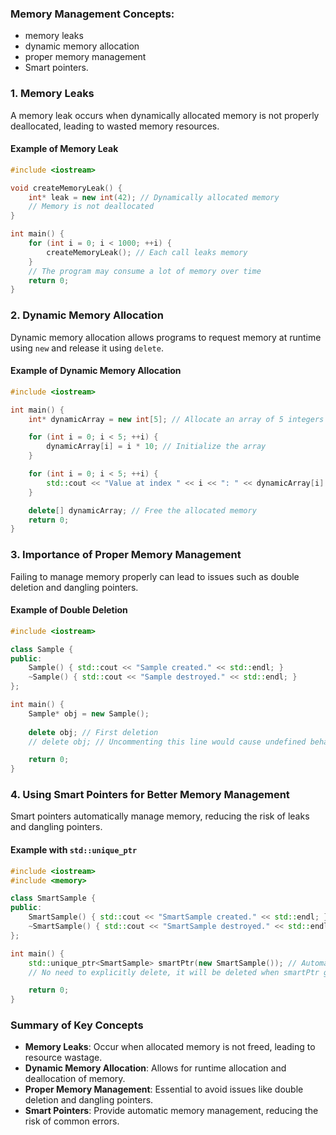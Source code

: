 ### Memory Management Concepts:
- memory leaks
- dynamic memory allocation
- proper memory management
- Smart pointers.

### 1. Memory Leaks

A memory leak occurs when dynamically allocated memory is not properly deallocated, leading to wasted memory resources.

#### Example of Memory Leak

```cpp
#include <iostream>

void createMemoryLeak() {
    int* leak = new int(42); // Dynamically allocated memory
    // Memory is not deallocated
}

int main() {
    for (int i = 0; i < 1000; ++i) {
        createMemoryLeak(); // Each call leaks memory
    }
    // The program may consume a lot of memory over time
    return 0;
}
```

### 2. Dynamic Memory Allocation

Dynamic memory allocation allows programs to request memory at runtime using `new` and release it using `delete`.

#### Example of Dynamic Memory Allocation

```cpp
#include <iostream>

int main() {
    int* dynamicArray = new int[5]; // Allocate an array of 5 integers

    for (int i = 0; i < 5; ++i) {
        dynamicArray[i] = i * 10; // Initialize the array
    }

    for (int i = 0; i < 5; ++i) {
        std::cout << "Value at index " << i << ": " << dynamicArray[i] << std::endl;
    }

    delete[] dynamicArray; // Free the allocated memory
    return 0;
}
```

### 3. Importance of Proper Memory Management

Failing to manage memory properly can lead to issues such as double deletion and dangling pointers.

#### Example of Double Deletion

```cpp
#include <iostream>

class Sample {
public:
    Sample() { std::cout << "Sample created." << std::endl; }
    ~Sample() { std::cout << "Sample destroyed." << std::endl; }
};

int main() {
    Sample* obj = new Sample();
    
    delete obj; // First deletion
    // delete obj; // Uncommenting this line would cause undefined behavior (double deletion)

    return 0;
}
```

### 4. Using Smart Pointers for Better Memory Management

Smart pointers automatically manage memory, reducing the risk of leaks and dangling pointers.

#### Example with `std::unique_ptr`

```cpp
#include <iostream>
#include <memory>

class SmartSample {
public:
    SmartSample() { std::cout << "SmartSample created." << std::endl; }
    ~SmartSample() { std::cout << "SmartSample destroyed." << std::endl; }
};

int main() {
    std::unique_ptr<SmartSample> smartPtr(new SmartSample()); // Automatically managed
    // No need to explicitly delete, it will be deleted when smartPtr goes out of scope

    return 0;
}
```

### Summary of Key Concepts

- **Memory Leaks**: Occur when allocated memory is not freed, leading to resource wastage.
- **Dynamic Memory Allocation**: Allows for runtime allocation and deallocation of memory.
- **Proper Memory Management**: Essential to avoid issues like double deletion and dangling pointers.
- **Smart Pointers**: Provide automatic memory management, reducing the risk of common errors.